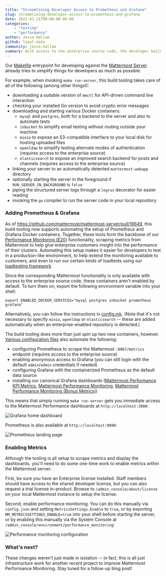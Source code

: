 ```yaml
---
title: "Streamlining Developer Access to Prometheus and Grafana"
slug: streamlining-developer-access-to-prometheus-and-grafana
date: 2021-01-21T00:00:00-04:00
categories:
    - "testing"
    - "performance"
author: Jesse Hallam
github: lieut-data
community: jesse.hallam
summary: With access to the enterprise source code, the developer build tooling now automates the setup of Prometheus and Grafana for performance monitoring. Even the canonical Grafana dashboards are setup without any manual configuration required!
---
```


Our [Makefile](https://github.com/mattermost/mattermost-server/blob/master/Makefile) entrypoint for developing against the [Mattermost Server](https://github.com/mattermost/mattermost-server) already tries to simplify things for developers as much as possible.

For example, when invoking `make run-server`, this build tooling takes care of all of the following (among other things!):
* downloading a suitable version of `mmctl` for API-driven command line interaction
* checking your installed Go version to avoid cryptic error messages
* downloading and starting various Docker containers:
    - `mysql` and `postgres`, both for a backend to the server and also to automate tests
    - `inbucket` to simplify email testing without routing outside your machine
    - `minio` to expose an S3-compatible interface to your local disk for hosting uploaded files
    - `openldap` to simplify testing alternate modes of authentication (requires access to the enterprise source)
    - `elasticsearch` to expose an improved search backend for posts and channels (requires access to the enterprise source)
* linking your server to an automatically detected `mattermost-webapp` directory
* optionally starting the server in the foreground if `RUN_SERVER_IN_BACKGROUND` is `false`
* piping the structured server logs through a `logrus` decorator for easier reading
* invoking the `go` compiler to run the server code in your local repository

### Adding Prometheus & Grafana

As of https://github.com/mattermost/mattermost-server/pull/16649, this build tooling now supports automating the setup of Prometheus and Grafana Docker containers. Together, these tools form the backbone of our [Performance Monitoring (E20)](https://docs.mattermost.com/deployment/metrics.html) functionality, scraping metrics from Mattermost to help give enterprise customers insight into the performance of their clusters. Automating this setup makes it easier for developers to test in a production-like environment, to help extend the monitoring available to customers, and even to run our certain kinds of loadtests using our [loadtesting framework](https://github.com/mattermost/mattermost-load-test-ng).

Since the corresponding Mattermost functionality is only available with access to the enterprise source code, these containers aren't enabled by default. To turn them on, export the following environment variable into your shell:
```
export ENABLED_DOCKER_SERVICES="mysql postgres inbucket prometheus grafana"
```

Alternatively, you can follow the instructions in [config.mk](https://github.com/mattermost/mattermost-server/blob/master/config.mk). (Note that it's not necessary to specify `minio`, `openldap` or `elasticsearch` -- these are added automatically when an enterprise-enabled repository is detected.)

The build tooling does more than just spin up two new containers, however. [Various configuration files](https://github.com/mattermost/mattermost-server/tree/master/build/docker) also automate the following:
* configuring Prometheus to scrape the Mattermost `:8067/metrics` endpoint (requires access to the enterprise source)
* enabling anonymous access to Grafana (you can still login with the default `admin`/`admin` credentials if needed)
* configuring Grafana with the containerized Prometheus as the default data source
* installing our canonical Grafana dashboards ([Mattermost Performance KPI Metrics](https://grafana.com/grafana/dashboards/2539), [Mattermost Performance Monitoring](https://grafana.com/grafana/dashboards/2542), [Mattermost Performance Monitoring (Bonus Metrics)](https://grafana.com/grafana/dashboards/2545))

This means that simply running `make run-server` gets you immediate access to the Mattermost Performance dashboards at `http://localhost:3000`:

![Grafana home dashboard](/blog/2021-01-21-streamlining-developer-access-to-prometheus-and-grafana/grafana.png)

Prometheus is also available at `http://localhost:9090`:

![Prometheus landing page](/blog/2021-01-21-streamlining-developer-access-to-prometheus-and-grafana/prometheus.png)

### Enabling Metrics

Although the tooling is all setup to scrape metrics and display the dashboards, you'll need to do some one-time work to enable metrics within the Mattermost server.

First, be sure you have an Enterprise license installed. Staff members should have access to the shared developer license, but you can also request a trial license in-product. Browse to `/admin_console/about/license` on your local Mattermost instance to setup the license.

Second, enable performance monitoring. You can do this manually via `config.json` and setting `MetricsSettings.Enable` to `true`, or by exporting `MM_METRICSSETTINGS_ENABLE=true` into your shell before starting the server, or by enabling this manually via the System Console at `/admin_console/environment/performance_monitoring`:

![Performance monitoring configuration](/blog/2021-01-21-streamlining-developer-access-to-prometheus-and-grafana/performance-monitoring-config.png)

### What's next?

These changes weren't just made in isolation -- in fact, this is all just infrastructure work for another recent project to improve Mattermost Performance Monitoring. Stay tuned for a follow-up blog post!
